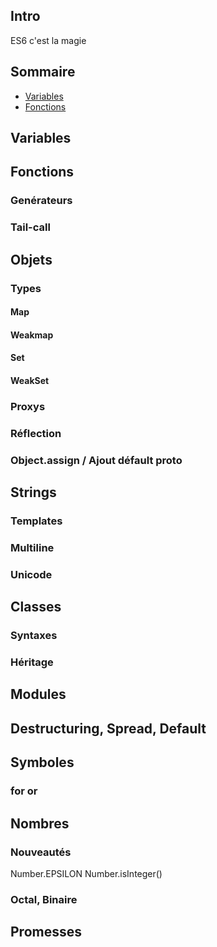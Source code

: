 ## Intro
ES6 c'est la magie

## Sommaire

* [Variables](#variables)
* [Fonctions](#fonctions)

## Variables

## Fonctions
### Genérateurs
### Tail-call

## Objets
### Types
#### Map
#### Weakmap
#### Set
#### WeakSet
### Proxys
### Réflection
### Object.assign / Ajout défault proto

## Strings
### Templates
### Multiline

### Unicode

## Classes
### Syntaxes
### Héritage

## Modules

## Destructuring, Spread, Default

## Symboles
### for or

## Nombres
### Nouveautés
Number.EPSILON
Number.isInteger()
### Octal, Binaire

## Promesses
